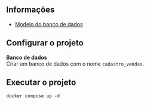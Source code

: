## Informações
- [Modelo do banco de dados](https://dbdiagram.io/d/6340d498f0018a1c5fbd49f5)

## Configurar o projeto
**Banco de dados**  
Criar um banco de dados com o nome `cadastro_vendas`.

## Executar o projeto
`docker compose up -d`
